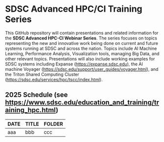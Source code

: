# SDSC Advanced HPC/CI Training Series

This GitHub repository will contain presentations and related information for the __SDSC Advanced HPC-CI Webinar Series__. The series focuses on topics representing the new and innovative work being done on current and future systems running at SDSC and across the nation. Topics include AI Machine Learning, Performance Analysis, Visualization tools, managing Big Data, and other relevant topics. Presentations will also include working examples for SDSC systems including Expanse (https://expanse.sdsc.edu), the AI machine Voyager (https://sdsc.edu/support/user_guides/voyager.html), and the Triton Shared Computing Cluster (https://sdsc.edu/services/hpc/tscc/index.html). 

## 2025 Schedule (see https://www.sdsc.edu/education_and_training/training_hpc.html)

| DATE | TITLE | FOLDER |
| ---- | ---- | ---- |
| aaa | bbb |  ccc | 
